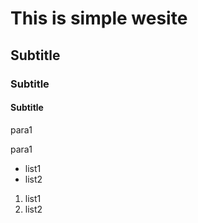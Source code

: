 # This is simple wesite
## Subtitle
### Subtitle
#### Subtitle

para1

para1

- list1
- list2


1. list1
2. list2
